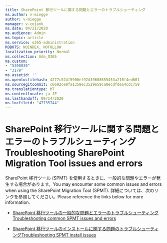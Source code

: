 ```yaml
---
title: SharePoint 移行ツールに関する問題とエラーのトラブルシューティング
ms.author: v-miegge
author: v-miegge
manager: v-cojank
ms.date: 04/21/2020
ms.audience: Admin
ms.topic: article
ms.service: o365-administration
ROBOTS: NOINDEX, NOFOLLOW
localization_priority: Normal
ms.collection: Adm_O365
ms.custom:
- "5300030"
- "3178"
ms.assetid: ''
ms.openlocfilehash: 4277c524f5900ef92d39608655453a210f4ed601
ms.sourcegitcommit: c6692ce0fa1358ec3529e59ca0ecdfdea4cdc759
ms.translationtype: MT
ms.contentlocale: ja-JP
ms.lasthandoff: 09/14/2020
ms.locfileid: "47735744"
---
```

# <a name="troubleshooting-sharepoint-migration-tool-issues-and-errors"></a><span data-ttu-id="a120a-102">SharePoint 移行ツールに関する問題とエラーのトラブルシューティング</span><span class="sxs-lookup"><span data-stu-id="a120a-102">Troubleshooting SharePoint Migration Tool issues and errors</span></span>

<span data-ttu-id="a120a-103">SharePoint 移行ツール (SPMT) を使用するときに、一般的な問題やエラーが発生する場合があります。</span><span class="sxs-lookup"><span data-stu-id="a120a-103">You may encounter some common issues and errors when using the SharePoint Migration Tool (SPMT).</span></span> <span data-ttu-id="a120a-104">詳細については、次のリンクを参照してください。</span><span class="sxs-lookup"><span data-stu-id="a120a-104">Please reference the links below for more information.</span></span>

- [<span data-ttu-id="a120a-105">SharePoint 移行ツールの一般的な問題とエラーのトラブルシューティング</span><span class="sxs-lookup"><span data-stu-id="a120a-105">Troubleshooting common SPMT issues and errors</span></span>](https://docs.microsoft.com/sharepointmigration/troubleshooting-common-spmt-issues)

- [<span data-ttu-id="a120a-106">SharePoint 移行ツールのインストールに関する問題のトラブルシューティング</span><span class="sxs-lookup"><span data-stu-id="a120a-106">Troubleshooting SPMT install issues</span></span>](https://docs.microsoft.com/sharepointmigration/spmt-install-issues)
